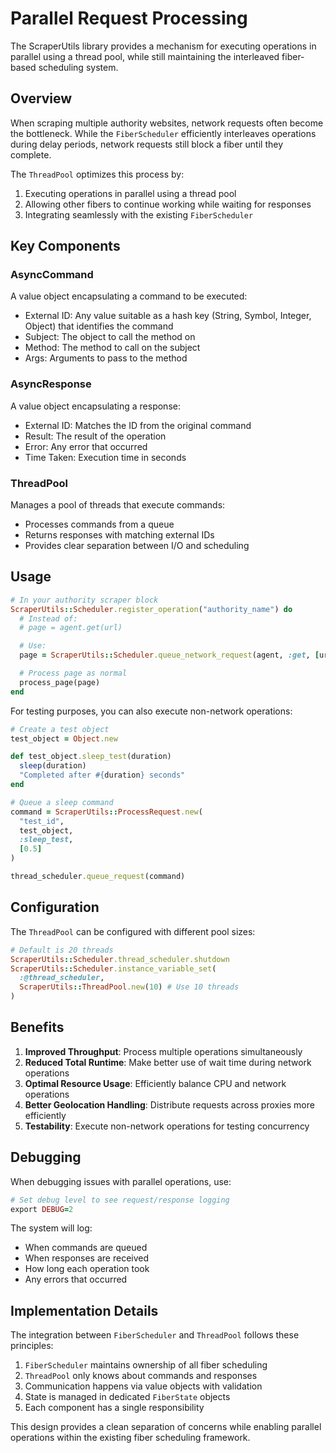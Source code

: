 # Parallel Request Processing

The ScraperUtils library provides a mechanism for executing operations in parallel using a thread pool, while still maintaining the interleaved fiber-based scheduling system.

## Overview

When scraping multiple authority websites, network requests often become the bottleneck. While the `FiberScheduler` efficiently interleaves operations during delay periods, network requests still block a fiber until they complete.

The `ThreadPool` optimizes this process by:

1. Executing operations in parallel using a thread pool
2. Allowing other fibers to continue working while waiting for responses
3. Integrating seamlessly with the existing `FiberScheduler`

## Key Components

### AsyncCommand

A value object encapsulating a command to be executed:
- External ID: Any value suitable as a hash key (String, Symbol, Integer, Object) that identifies the command
- Subject: The object to call the method on
- Method: The method to call on the subject
- Args: Arguments to pass to the method

### AsyncResponse

A value object encapsulating a response:
- External ID: Matches the ID from the original command
- Result: The result of the operation
- Error: Any error that occurred
- Time Taken: Execution time in seconds

### ThreadPool

Manages a pool of threads that execute commands:
- Processes commands from a queue
- Returns responses with matching external IDs
- Provides clear separation between I/O and scheduling

## Usage

```ruby
# In your authority scraper block
ScraperUtils::Scheduler.register_operation("authority_name") do
  # Instead of:
  # page = agent.get(url)

  # Use:
  page = ScraperUtils::Scheduler.queue_network_request(agent, :get, [url])

  # Process page as normal
  process_page(page)
end
```

For testing purposes, you can also execute non-network operations:

```ruby
# Create a test object
test_object = Object.new

def test_object.sleep_test(duration)
  sleep(duration)
  "Completed after #{duration} seconds"
end

# Queue a sleep command
command = ScraperUtils::ProcessRequest.new(
  "test_id",
  test_object,
  :sleep_test,
  [0.5]
)

thread_scheduler.queue_request(command)
```

## Configuration

The `ThreadPool` can be configured with different pool sizes:

```ruby
# Default is 20 threads
ScraperUtils::Scheduler.thread_scheduler.shutdown
ScraperUtils::Scheduler.instance_variable_set(
  :@thread_scheduler,
  ScraperUtils::ThreadPool.new(10) # Use 10 threads
)
```

## Benefits

1. **Improved Throughput**: Process multiple operations simultaneously
2. **Reduced Total Runtime**: Make better use of wait time during network operations
3. **Optimal Resource Usage**: Efficiently balance CPU and network operations
4. **Better Geolocation Handling**: Distribute requests across proxies more efficiently
5. **Testability**: Execute non-network operations for testing concurrency

## Debugging

When debugging issues with parallel operations, use:

```ruby
# Set debug level to see request/response logging
export DEBUG=2
```

The system will log:
- When commands are queued
- When responses are received
- How long each operation took
- Any errors that occurred

## Implementation Details

The integration between `FiberScheduler` and `ThreadPool` follows these principles:

1. `FiberScheduler` maintains ownership of all fiber scheduling
2. `ThreadPool` only knows about commands and responses
3. Communication happens via value objects with validation
4. State is managed in dedicated `FiberState` objects
5. Each component has a single responsibility

This design provides a clean separation of concerns while enabling parallel operations within the existing fiber scheduling framework.
